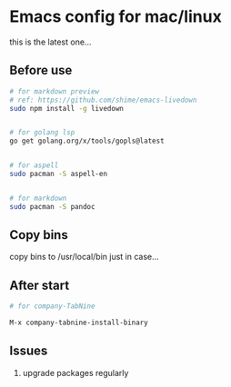 # Emacs config for mac/linux


this is the latest one...


## Before use

```bash
# for markdown preview
# ref: https://github.com/shime/emacs-livedown
sudo npm install -g livedown


# for golang lsp
go get golang.org/x/tools/gopls@latest


# for aspell
sudo pacman -S aspell-en


# for markdown
sudo pacman -S pandoc

```

## Copy bins

copy bins to /usr/local/bin just in case...

## After start

```bash
# for company-TabNine

M-x company-tabnine-install-binary

```


## Issues

1. upgrade packages regularly
